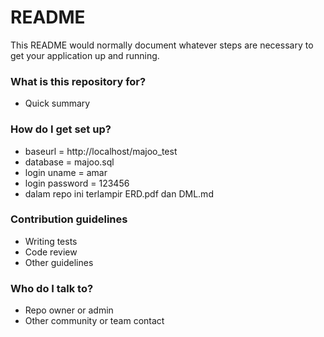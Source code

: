 # README #

This README would normally document whatever steps are necessary to get your application up and running.

### What is this repository for? ###

* Quick summary

### How do I get set up? ###

* baseurl = http://localhost/majoo_test
* database = majoo.sql
* login uname = amar
* login password = 123456
* dalam repo ini terlampir ERD.pdf dan DML.md

### Contribution guidelines ###

* Writing tests
* Code review
* Other guidelines

### Who do I talk to? ###

* Repo owner or admin
* Other community or team contact